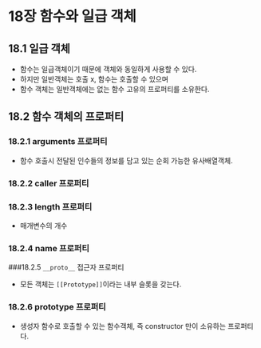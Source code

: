 # 18장 함수와 일급 객체
## 18.1 일급 객체
- 함수는 일급객체이기 때문에 객체와 동일하게 사용할 수 있다.
- 하지만 일반객체는 호출 x, 함수는 호출할 수 있으며
- 함수 객체는 일반객체에는 없는 함수 고유의 프로퍼티를 소유한다.

## 18.2 함수 객체의 프로퍼티
### 18.2.1 arguments 프로퍼티
- 함수 호출시 전달된 인수들의 정보를 담고 있는 순회 가능한 유사배열객체.
### 18.2.2 caller 프로퍼티
### 18.2.3 length 프로퍼티
- 매개변수의 개수
### 18.2.4 name 프로퍼티

###18.2.5 `__proto__` 접근자 프로퍼티
- 모든 객체는 `[[Prototype]]`이라는 내부 슬롯을 갖는다.

### 18.2.6 prototype 프로퍼티
- 생성자 함수로 호출할 수 있는 함수객체, 즉 constructor 만이 소유하는 프로퍼티다.
